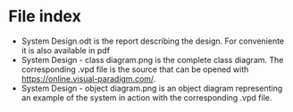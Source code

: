 # File index

* System Design.odt is the report describing the design. For conveniente it is also available in pdf
* System Design - class diagram.png is the complete class diagram. The corresponding .vpd file is the source that can be opened with https://online.visual-paradigm.com/.
* System Design - object diagram.png is an object diagram representing an example of the system in action with the corresponding .vpd file.
